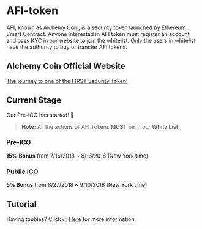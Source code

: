 # AFI-token

AFI, known as Alchemy Coin, is a security token launched by Ethereum Smart Contract. Anyone interested in AFI token must register an account and pass KYC in our website to join the whitelist. Only the users in whitelist have the authority to buy or transfer AFI tokens.

## Alchemy Coin Official Website

[The journey to one of the FIRST Security Token!](https://alchemycoin.io/)

## Current Stage
Our Pre-ICO has started! :tada:
> **Note:** All the actions of AFI Tokens **MUST** be in our **White List**. 
### Pre-ICO

**15% Bonus** from 7/16/2018 ~ 8/13/2018 (New York time)

### Public ICO

**5% Bonus** from 8/27/2018 ~ 9/10/2018 (New York time)

## Tutorial
Having toubles?
Click :point_right:[Here](https://medium.com/alchemy-coin/how-to-buy-afi-token-with-eth-6df46940af24) for more information.
